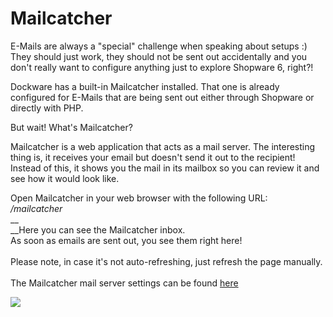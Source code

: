 # Mailcatcher

E-Mails are always a "special" challenge when speaking about setups :) They should just work, they should not be sent out accidentally and you don't really want to configure anything just to explore Shopware 6, right?!

Dockware has a built-in Mailcatcher installed. That one is already configured for E-Mails that are being sent out either through Shopware or directly with PHP.

But wait! What's Mailcatcher?

Mailcatcher is a web application that acts as a mail server. The interesting thing is, it receives your email but doesn't send it out to the recipient! Instead of this, it shows you the mail in its mailbox so you can review it and see how it would look like.



Open Mailcatcher in your web browser with the following URL:\
_/mailcatcher_\
__\
__Here you can see the Mailcatcher inbox.\
As soon as emails are sent out, you see them right here!\
\
Please note, in case it's not auto-refreshing, just refresh the page manually.\
\
The Mailcatcher mail server settings can be found [here](https://dockware.io/docs#default-credentials)

![](../.gitbook/assets/mailcatcher.png)
